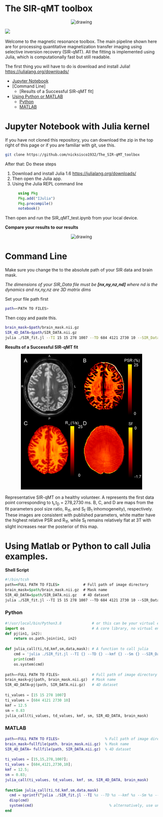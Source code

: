 # The SIR-qMT toolbox

<p align="center">
  <img src="https://github.com/nicksisco1932/The_SIR-qMT_toolbox/blob/master/Images/MR_logo_big.png" alt="drawing" width="400"/>
</p>

[![](https://img.shields.io/badge/docs-blue.svg)](https://github.com/nicksisco1932/The_SIR-qMT_toolbox/blob/master/docs/index.md)

Welcome to the magnetic resonance toolbox. The main pipeline shown here are for processing quantitative magnetization transfer imaging using selective inversion recovery (SIR-qMT). All the fitting is implemented using Julia, which is computationally fast but still readable.

The first thing you will have to do is download and install Julia! 
https://julialang.org/downloads/

- [Jupyter Notebook](https://github.com/nicksisco1932/The_SIR-qMT_toolbox#jupyter-notebook-with-julia-kernel)
- [Command Line]
  - [Results of a Successful SIR-qMT fit]
- [Using Python or MATLAB](https://github.com/nicksisco1932/The_SIR-qMT_toolbox/blob/master/README.md#using-matlab-or-python-to-call-julia-examples)
  - [Python](https://github.com/nicksisco1932/The_SIR-qMT_toolbox/blob/master/README.md#python)
  - [MATLAB](https://github.com/nicksisco1932/The_SIR-qMT_toolbox/blob/master/README.md#matlab)

# Jupyter Notebook with Julia kernel
If you have not cloned this repository, you can download the zip in the top right of this page or if you are familiar with git, use this. 

```bash
git clone https://github.com/nicksisco1932/The_SIR-qMT_toolbox
```

After that:
  Do these steps
   1) Download and install Julia 1.6 https://julialang.org/downloads/
   2) Then open the Julia app.
   3) Using the Julia REPL command line
```Julia
      using Pkg 
      Pkg.add("IJulia") 
      Pkg.precompile() 
      notebook()
```
Then open and run the SIR_qMT_test.ipynb from your local device. 

**Compare your results to our results**
<p align="center">
  <img src="https://github.com/nicksisco1932/The_SIR-qMT_toolbox/blob/master/Images/Figure%201.png" alt="drawing" width="600"/>
</p>

# Command Line

Make sure you change the <PATH> to the absolute path of your SIR data and brain mask.
  
_The dimensions of your SIR_Data file must be __[nx,ny,nz,nd]__ where nd is the dynamics and nx,ny,nz are 3D matrix dims_

  Set your file path first
```Bash
path=<PATH TO FILES>
```
  Then copy and paste this.
```Bash
brain_mask=$path/brain_mask.nii.gz
SIR_4D_DATA=$path/SIR_DATA.nii.gz
julia ./SIR_fit.jl --TI 15 15 278 1007 --TD 684 4121 2730 10 --SIR_Data $SIR_4D_DATA --SIR_brainMask $brain_mask --kmf 12.5 --Sm 0.83
```


**Results of a Successful SIR-qMT fit**
<p align="center">
  <img src="https://github.com/nicksisco1932/The_MRI_toolbox/blob/master/Images/Brain_Figure.png" alt="drawing" width="400"/>
</p>
Representative SIR-qMT on a healthy volunteer. A represents the first data point corresponding to t<sub>I</sub>,t<sub>D</sub> = 278,2730 ms. B, C, and D are maps from the fit parameters pool size ratio, R<sub>1f</sub>, and S<sub>f</sub> (B<sub>1</sub> inhomogeneity), respectively. These images are consistent with published parameters, white matter have the highest relative PSR and R<sub>1f</sub>, while S<sub>f</sub> remains relatively flat at 3T with slight increases near the posterior of this map.
  
  
# Using Matlab or Python to call Julia examples. 

**Shell Script**
```tcsh
#!/bin/tcsh
path=<FULL PATH TO FILES>           # Full path of image directory
brain_mask=$path/brain_mask.nii.gz  # Mask name
SIR_4D_DATA=$path/SIR_DATA.nii.gz   # 4D dataset
julia ./SIR_fit.jl --TI 15 15 278 1007 --TD 684 4121 2730 10 --SIR_Data $SIR_4D_DATA --SIR_brainMask $brain_mask --kmf 12.5 --Sm 0.83 

```
  
### Python
```Python
#!/usr/local/bin/Python3.8              # or this can be your virtual environment
import os                               # A core library, no virtual environment needed
def pj(in1, in2):
    return os.path.join(in1, in2)

def julia_call(ti,td,kmf,sm,data,mask): # A function to call julia
    cmd = 'julia ./SIR_fit.jl --TI {} --TD {} --kmf {} --Sm {} --SIR_Data {} --SIR_brainMask {}'.format(ti, td, kmf, sm, data, mask)
    print(cmd)
    os.system(cmd)
  
path=<FULL PATH TO FILES>               # Full path of image directory
brain_mask=pj(path, brain_mask.nii.gz)  # Mask name
SIR_4D_DATA=pj(path, SIR_DATA.nii.gz)   # 4D dataset

ti_values = [15 15 278 1007]
ti_values = [684 4121 2730 10]
kmf = 12.5
sm = 0.83 
julia_call(ti_values, td_values, kmf, sm, SIR_4D_DATA, brain_mask)
```

### MATLAB

```MATLAB
path=<FULL PATH TO FILES>                     % Full path of image directory
brain_mask=fullfile(path, brain_mask.nii.gz)  % Mask name
SIR_4D_DATA= fullfile(path, SIR_DATA.nii.gz)  % 4D dataset

ti_values = [15,15,278,1007];
ti_values = [684,4121,2730,10];
kmf = 12.5;
sm = 0.83;
julia_call(ti_values, td_values, kmf, sm, SIR_4D_DATA, brain_mask)
  
function julia_call(ti,td,kmf,sm,data,mask)
  cmd = sprintf(“julia ./SIR_fit.jl --TI %s --TD %s --kmf %s --Sm %s --SIR_Data %s --SIR_brainMask %s”, ti, td, kmf, sm, data, mask)
  disp(cmd)
  system(cmd)                                   % alternatively, use unix(cmd)
end
  
```
